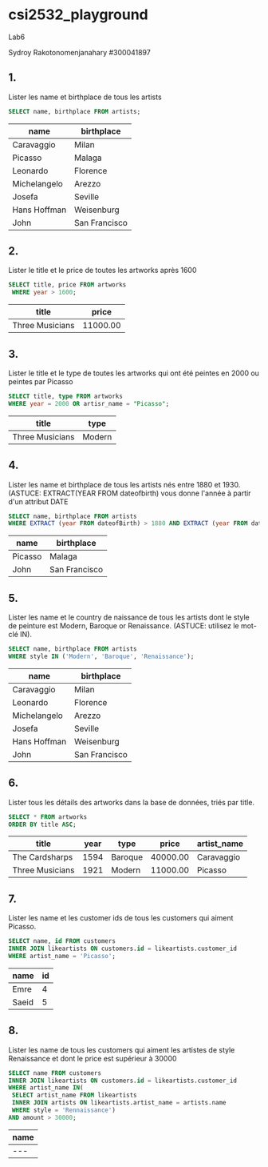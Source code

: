 # csi2532_playground
Lab6

Sydroy Rakotonomenjanahary #300041897

## 1. 

Lister les name et birthplace de tous les artists

```sql
SELECT name, birthplace FROM artists;
```

|name|birthplace|
|---|---|
|Caravaggio|Milan|
|Picasso|Malaga|
|Leonardo|Florence|
|Michelangelo|Arezzo|
|Josefa|Seville|
|Hans Hoffman|Weisenburg|
|John|San Francisco|

## 2. 

Lister le title et le price de toutes les artworks après 1600

```sql 
SELECT title, price FROM artworks
 WHERE year > 1600;
 ```
 
 |title|price|
|---|---|
|Three Musicians|11000.00|
 
 ## 3. 
 
 Lister le title et le type de toutes les artworks qui ont été peintes en 2000 ou peintes par Picasso
 
 ```sql 
 SELECT title, type FROM artworks
 WHERE year = 2000 OR artisr_name = "Picasso";
 ```
 
 |title|type|
|---|---|
|Three Musicians|Modern|

 
 ## 4.
 
 Lister les name et birthplace de tous les artists nés entre 1880 et 1930. (ASTUCE: EXTRACT(YEAR FROM dateofbirth) vous donne l'année à partir d'un attribut DATE
 
 ```sql 
 SELECT name, birthplace FROM artists
 WHERE EXTRACT (year FROM dateofBirth) > 1880 AND EXTRACT (year FROM dateofBirth) < 1930;
 ```
 
 |name|birthplace|
|---|---|
|Picasso|Malaga|
|John|San Francisco|

 ## 5. 
 
 Lister les name et le country de naissance de tous les artists dont le style de peinture est Modern, Baroque or Renaissance. (ASTUCE: utilisez le mot-clé IN).
 
 ```sql
 SELECT name, birthplace FROM artists
 WHERE style IN ('Modern', 'Baroque', 'Renaissance');
 ```
 
 |name|birthplace|
|---|---|
|Caravaggio|Milan|
|Leonardo|Florence|
|Michelangelo|Arezzo|
|Josefa|Seville|
|Hans Hoffman|Weisenburg|
|John|San Francisco|

 
 ## 6.
 
 Lister tous les détails des artworks dans la base de données, triés par title.
 
 ```sql 
 SELECT * FROM artworks
 ORDER BY title ASC;
 ```
 |title|year|type|price|artist_name|
|---|---|---|---|---|
|The Cardsharps|1594|Baroque|40000.00|Caravaggio|
|Three Musicians|1921|Modern|11000.00|Picasso|

 ## 7.
 
 Lister les name et les customer ids de tous les customers qui aiment Picasso.
 
 ```sql
 SELECT name, id FROM customers
 INNER JOIN likeartists ON customers.id = likeartists.customer_id
 WHERE artist_name = 'Picasso';
 ```
 
 |name|id|
|---|---|
|Emre|4|
|Saeid|5|

## 8.

Lister les name de tous les customers qui aiment les artistes de style Renaissance et dont le price est supérieur à 30000

```sql 
SELECT name FROM customers 
INNER JOIN likeartists ON customers.id = likeartists.customer_id
WHERE artist_name IN(
 SELECT artist_name FROM likeartists
 INNER JOIN artists ON likeartists.artist_name = artists.name
 WHERE style = 'Rennaissance')
AND amount > 30000;
```
 
|name|
|---|
|---|
 

